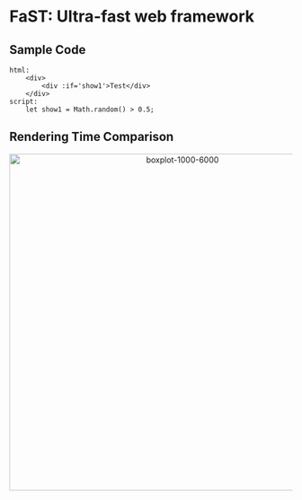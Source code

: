 # FaST: Ultra-fast web framework

## Sample Code

```
html:
    <div>
        <div :if='show1'>Test</div>
    </div>
script:
    let show1 = Math.random() > 0.5;

```

## Rendering Time Comparison

<div style="text-align: center;">
  <img src="https://github.com/s19514tt/FaST/assets/64818110/a8990575-2680-4707-97c8-d2116f0a0175" alt="boxplot-1000-6000" width="600">
</div>



